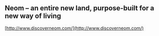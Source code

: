 ## Neom – an entire new land, purpose-built for a new way of living
  
  [http://www.discoverneom.com/](http://www.discoverneom.com/)